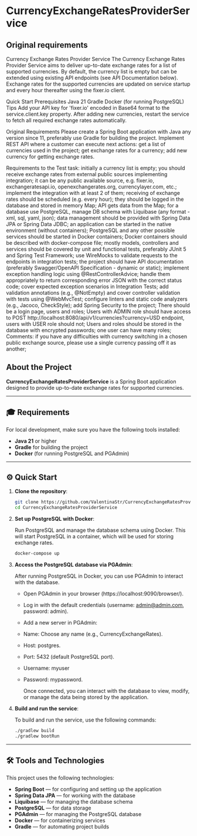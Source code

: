 # CurrencyExchangeRatesProviderService 

## Original requirements 

Currency Exchange Rates Provider Service The Currency Exchange Rates Provider Service aims to deliver up-to-date exchange rates for a list of supported currencies. By default, the currency list is empty but can be extended using existing API endpoints (see API Documentation below). Exchange rates for the supported currencies are updated on service startup and every hour thereafter using the fixer.io client.

Quick Start Prerequisites Java 21 Gradle Docker (for running PostgreSQL) Tips Add your API key for 'fixer.io' encoded in Base64 format to the service.client.key property. After adding new currencies, restart the service to fetch all required exchange rates automatically.

Original Requirements Please create a Spring Boot application with Java any version since 11, preferably use Gradle for building the project. Implement REST API where a customer can execute next actions: get a list of currencies used in the project; get exchange rates for a currency; add new currency for getting exchange rates.

Requirements to the Test task: initially a currency list is empty; you should receive exchange rates from external public sources implementing integration; it can be any public available source, e.g. fixer.io, exchangeratesapi.io, openexchangerates.org, currencylayer.com, etc.; implement the integration with at least 2 of them; receiving of exchange rates should be scheduled (e.g. every hour); they should be logged in the database and stored in memory Map; API gets data from the Map; for a database use PostgreSQL, manage DB schema with Liquibase (any format - xml, sql, yaml, json); data management should be provided with Spring Data JPA or Spring Data JDBC; an application can be started in the native environment (without containers); PostgreSQL and any other possible services should be started in Docker containers; Docker containers should be described with docker-compose file; mostly models, controllers and services should be covered by unit and functional tests, preferably JUnit 5 and Spring Test Framework; use WireMocks to validate requests to the endpoints in integration tests; the project should have API documentation (preferably Swagger/OpenAPI Specification - dynamic or static); implement exception handling logic using @RestControllerAdvice; handle them appropriately to return corresponding error JSON with the correct status code; cover expected exception scenarios in Integration Tests; add validation annotations (e.g., @NotEmpty) and cover controller validation with tests using @WebMvcTest; configure linters and static code analyzers (e.g., Jacoco, CheckStyle); add Spring Security to the project; There should be a login page, users and roles; Users with ADMIN role should have access to POST http://localhost:8080/api/v1/currencies?currency=USD endpoint, users with USER role should not; Users and roles should be stored in the database with encrypted passwords; one user can have many roles; Comments: if you have any difficulties with currency switching in a chosen public exchange source, please use a single currency passing off it as another;

## About the Project
**CurrencyExchangeRatesProviderService** is a Spring Boot application designed to provide up-to-date exchange rates for supported currencies.

---

## 🎓 Requirements
For local development, make sure you have the following tools installed:
- **Java 21** or higher
- **Gradle** for building the project
- **Docker** (for running PostgreSQL and PGAdmin)

---

## ⚙️ Quick Start

1. **Clone the repository**:

   ```bash
   git clone https://github.com/ValentinaStr/CurrencyExchangeRatesProviderService.git
   cd CurrencyExchangeRatesProviderService

2. **Set up PostgreSQL with Docker**:

   Run PostgreSQL and manage the database schema using Docker. This will start PostgreSQL in a container, which will be used for storing exchange rates.

   ```bash
   docker-compose up

3. **Access the PostgreSQL database via PGAdmin**:

     After running PostgreSQL in Docker, you can use PGAdmin to interact with the database.

   - Open PGAdmin in your browser (https://localhost:9090/browser/). 
   - Log in with the default credentials (username: admin@admin.com, password: admin).
   - Add a new server in PGAdmin:
   - Name: Choose any name (e.g., CurrencyExchangeRates).
   - Host: postgres.
   - Port: 5432 (default PostgreSQL port).
   - Username: myuser
   - Password: mypassword.

     Once connected, you can interact with the database to view, modify, or manage the data being stored by the application.


4. **Build and run the service**:

   To build and run the service, use the following commands:

   ```bash
   ./gradlew build
   ./gradlew bootRun

---

## 🛠️ Tools and Technologies

This project uses the following technologies:
- **Spring Boot** — for configuring and setting up the application
- **Spring Data JPA** — for working with the database
- **Liquibase** — for managing the database schema
- **PostgreSQL** — for data storage
- **PGAdmin** — for managing the PostgreSQL database
- **Docker** — for containerizing services
- **Gradle** — for automating project builds
